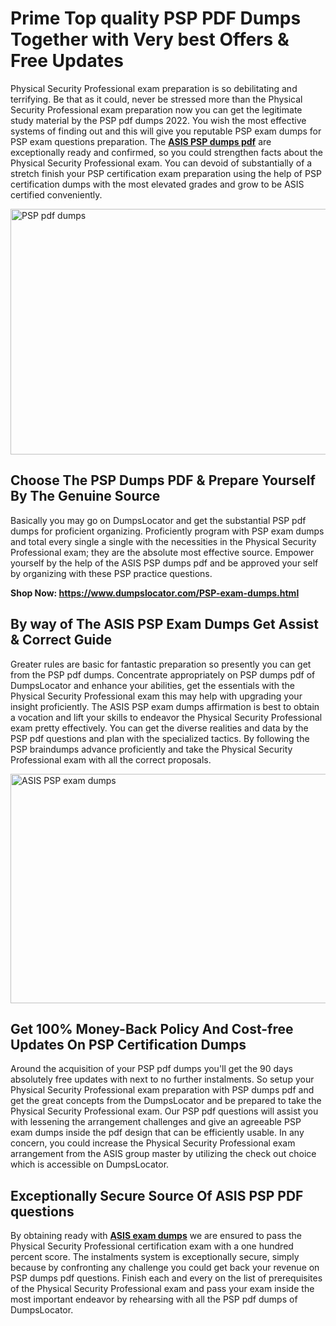 <h1><strong>Prime Top quality PSP PDF Dumps Together with Very best Offers &amp; Free Updates</strong></h1>
<p>Physical Security Professional exam preparation is so debilitating and terrifying. Be that as it could, never be stressed more than the Physical Security Professional exam preparation now you can get the legitimate study material by the PSP pdf dumps 2022. You wish the most effective systems of finding out and this will give you reputable PSP exam dumps for PSP exam questions preparation. The <strong><a href="https://www.dumpslocator.com/PSP-exam-dumps.html">ASIS PSP dumps pdf</a></strong> are exceptionally ready and confirmed, so you could strengthen facts about the Physical Security Professional exam. You can devoid of substantially of a stretch finish your PSP certification exam preparation using the help of PSP certification dumps with the most elevated grades and grow to be ASIS certified conveniently.</p>
<p><img src="https://i.ibb.co/SKhFh8d/Pastel-Purple-Computer-UI-Class-Syllabus-Education-Presentation.png" alt="PSP pdf dumps" width="700" height="393" /></p>
<h2><strong>Choose The PSP Dumps PDF &amp; Prepare Yourself By The Genuine Source</strong></h2>
<p>Basically you may go on DumpsLocator and get the substantial PSP pdf dumps for proficient organizing. Proficiently program with PSP exam dumps and total every single a single with the necessities in the Physical Security Professional exam; they are the absolute most effective source. Empower yourself by the help of the ASIS PSP dumps pdf and be approved your self by organizing with these PSP practice questions.</p>
<p><strong>Shop Now: <a href="https://www.dumpslocator.com/PSP-exam-dumps.html">https://www.dumpslocator.com/PSP-exam-dumps.html</a></strong></p>
<h2><strong>By way of The ASIS PSP Exam Dumps Get Assist &amp; Correct Guide</strong></h2>
<p>Greater rules are basic for fantastic preparation so presently you can get from the PSP pdf dumps. Concentrate appropriately on PSP dumps pdf of DumpsLocator and enhance your abilities, get the essentials with the Physical Security Professional exam this may help with upgrading your insight proficiently. The ASIS PSP exam dumps affirmation is best to obtain a vocation and lift your skills to endeavor the Physical Security Professional exam pretty effectively. You can get the diverse realities and data by the PSP pdf questions and plan with the specialized tactics. By following the PSP braindumps advance proficiently and take the Physical Security Professional exam with all the correct proposals.</p>
<p><a href="https://www.dumpslocator.com/PSP-exam-dumps.html"><img src="https://i.ibb.co/NtZbgjG/Blue-and-White-Medical-Dental-Clinic-Facebook-Ad.png" alt="ASIS PSP exam dumps" width="700" height="367" /></a></p>
<h2><strong>Get 100% Money-Back Policy And Cost-free Updates On PSP Certification Dumps</strong></h2>
<p>Around the acquisition of your PSP pdf dumps you'll get the 90 days absolutely free updates with next to no further instalments. So setup your Physical Security Professional exam preparation with PSP dumps pdf and get the great concepts from the DumpsLocator and be prepared to take the Physical Security Professional exam. Our PSP pdf questions will assist you with lessening the arrangement challenges and give an agreeable PSP exam dumps inside the pdf design that can be efficiently usable. In any concern, you could increase the Physical Security Professional exam arrangement from the ASIS group master by utilizing the check out choice which is accessible on DumpsLocator.</p>
<h2><strong>Exceptionally Secure Source Of ASIS PSP PDF questions</strong></h2>
<p>By obtaining ready with <strong><a href="https://www.dumpslocator.com/asis-exams.html">ASIS exam dumps</a></strong> we are ensured to pass the Physical Security Professional certification exam with a one hundred percent score. The instalments system is exceptionally secure, simply because by confronting any challenge you could get back your revenue on PSP dumps pdf questions. Finish each and every on the list of prerequisites of the Physical Security Professional exam and pass your exam inside the most important endeavor by rehearsing with all the PSP pdf dumps of DumpsLocator.</p>
